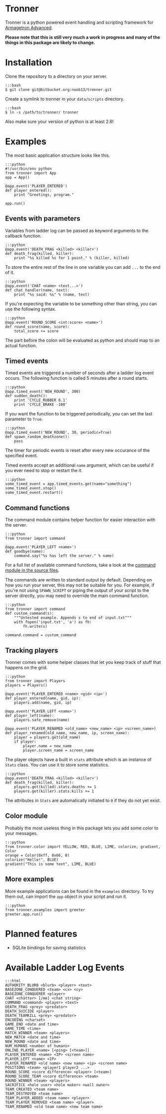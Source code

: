 Tronner
=======

Tronner is a python powered event handling and scripting framework for [Armagetron Advanced](http://armagetronad.net). 

**Please note that this is still very much a work in progress and many of the things in this package are likely to change.**

# Installation

Clone the repository to a directory on your server.

    :::bash
    $ git clone git@bitbucket.org:noob13/tronner.git

Create a symlink to tronner in your `data/scripts` directory.

    :::bash
    $ ln -s /path/to/tronner/ tronner

Also make sure your version of python is at least 2.6!

# Examples

The most basic application structure looks like this.

    :::python
    #!/usr/bin/env python
    from tronner import App
    app = App()

    @app.event('PLAYER_ENTERED')
    def player_entered():
        print "Greetings, program."

    app.run()

## Events with parameters

Variables from ladder log can be passed as keyword arguments to the callback function.

    :::python
    @app.event('DEATH_FRAG <killed> <killer>')
    def death_frag(killed, killer):
        print "%s killed %s for 1 point." % (killer, killed)

To store the entire rest of the line in one variable you can add `...` to the end of it.

    :::python
    @app.event('CHAT <name> <text...>')
    def chat_handler(name, text):
        print "%s said: %s" % (name, text)

If you're expecting the variable to be something other than string, you can use the following syntax.

    :::python
    @app.event('ROUND_SCORE <int:score> <name>')
    def round_score(name, score):
        total_score += score

The part before the colon will be evaluated as python and should map to an actual function.

## Timed events

Timed events are triggered a number of seconds after a ladder log event occurs. The following function is called 5 minutes after a round starts.

    :::python
    @app.timed_event('NEW_ROUND', 300)
    def sudden_death():
        print 'CYCLE_RUBBER 0.1'
        print 'CYCLE_BRAKE -100'

If you want the function to be triggered periodically, you can set the last parameter to `True`.

    :::python
    @app.timed_event('NEW_ROUND', 30, periodic=True)
    def spawn_random_deathzone():
        pass

The timer for periodic events is reset after every new occurance of the specified event.

Timed events accept an additional `name` argument, which can be useful if you ever need to stop or restart the it. 

    :::python
    some_timed_event = app.timed_events.get(name="something")
    some_timed_event.stop()
    some_timed_event.restart()

## Command functions

The command module contains helper function for easier interaction with the server.

    :::python
    from tronner import command

    @app.event('PLAYER_LEFT <name>')
    def goodbye(name):
        command.say("%s has left the server." % name)

For a full list of available command functions, take a look at the [command module in the source files](https://bitbucket.org/noob13/tronner/src/master/command.py).

The commands are written to standard output by default. Depending on how you run your server, this may not be suitable for you. For example, if you're not using `SPAWN_SCRIPT` or piping the output of your script to the server directly, you may need to override the main command function.

    :::python
    from tronner import command
    def custom_command(s):
        """Untested example. Appends s to end of input.txt"""
        with fopen('input.txt', 'a') as fh:
            fh.write(s) 

    command.command = custom_command

## Tracking players

Tronner comes with some helper classes that let you keep track of stuff that happens on the grid.

    :::python
    from tronner import Players
    players = Players()

    @app.event('PLAYER_ENTERED <name> <gid> <ip>')
    def player_entered(name, gid, ip):
        players.add(name, gid, ip)

    @app.event('PLAYER_LEFT <name>')
    def player_left(name):
        players.safe_remove(name)

    @app.event('PLAYER_RENAMED <old_name> <new_name> <ip> <screen_name>)
    def player_renamed(old_name, new_name, ip, screen_name):
        player = players.get(old_name)
        if player:
            player.name = new_name
            player.screen_name = screen_name

The player objects have a built in `stats` attribute which is an instance of `Stats` class. You can use it to store some statistics.

    :::python
    @app.event('DEATH_FRAG <killed> <killer>')
    def death_frag(killed, killer):
        players.get(killed).stats.deaths += 1
        players.get(killer).stats.kills += 1

The attributes in `Stats` are automatically initiated to `0` if they do not yet exist.

## Color module

Probably the most useless thing in this package lets you add some color to your messages.

    :::python
    from tronner.color import YELLOW, RED, BLUE, LIME, colorize, gradient, Color
    orange = Color(0xff, 0x66, 0)
    colorize("Hello!", BLUE)
    gradient("This is some text", LIME, BLUE)

## More examples

More example applications can be found in the `examples` directory. To try them out, can import the `app` object in your script and run it.

    :::python
    from tronner.examples import greeter
    greeter.app.run()

# Planned features

- SQLite bindings for saving statistics

# Available Ladder Log Events

    :::html
    AUTHORITY_BLURB <blurb> <player> <text>
    BASEZONE_CONQUERED <team> <cx> <cy>
    BASEZONE_CONQUERER <player>
    CHAT <chatter> [/me] <chat string>
    COMMAND <command> <player> <text>
    DEATH_FRAG <prey> <predator>
    DEATH_SUICIDE <player>
    DEATH_TEAMKILL <prey> <predator>
    ENCODING <charset>
    GAME_END <date and time>
    GAME_TIME <time>
    MATCH_WINNER <team> <players>
    NEW_MATCH <date and time>
    NEW_ROUND <date and time>
    NUM_HUMANS <number of humans>
    ONLINE_PLAYER <name> [<ping> [<team>]]
    PLAYER_ENTERED <name> <IP> <screen name>
    PLAYER_LEFT <name> <IP>
    PLAYER_RENAMED <old name> <new name> <ip> <screen name>
    POSITIONS <team> <player1 player2 ...>
    ROUND_SCORE <score difference> <player> [<team>]
    ROUND_SCORE_TEAM <score difference> <team>
    ROUND_WINNER <team> <players>
    SACRIFICE <hole user> <hole maker> <wall owner>
    TEAM_CREATED <team name>
    TEAM_DESTROYED <team name>
    TEAM_PLAYER_ADDED <team name> <player>
    TEAM_PLAYER_REMOVED <team name> <player>
    TEAM_RENAMED <old team name> <new team name>
